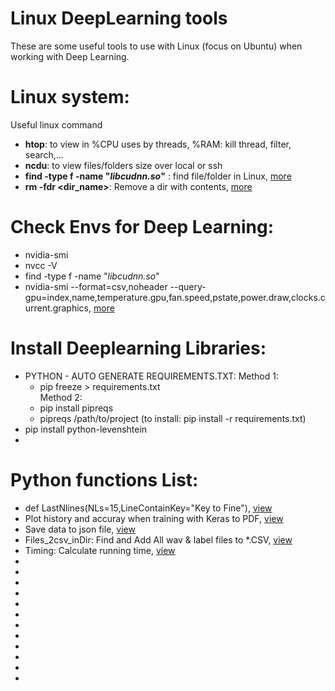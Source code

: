 # Linux DeepLearning tools
These are some useful tools to use with Linux (focus on Ubuntu) when working with Deep Learning.

# Linux system:
Useful linux command
  - __htop__: to view in %CPU uses by threads, %RAM: kill thread, filter, search,...
  - __ncdu__: to view files/folders size over local or ssh
  - __find -type f -name "*libcudnn.so*"__ : find file/folder in Linux, [more](https://github.com/holianh/Linux_DeepLearning_tools/blob/master/ubuntu_commands.sh#L14)
  - __rm -fdr <dir_name>__: Remove a dir with contents, [more](https://github.com/holianh/Linux_DeepLearning_tools/blob/master/ubuntu_commands.sh#L2)
  
# Check Envs for Deep Learning:
  - nvidia-smi
  - nvcc -V
  - find -type f -name "*libcudnn.so*"
  - nvidia-smi --format=csv,noheader --query-gpu=index,name,temperature.gpu,fan.speed,pstate,power.draw,clocks.current.graphics, [more](https://github.com/holianh/Linux_DeepLearning_tools/blob/master/ubuntu_commands.sh#L6)

  # Install Deeplearning Libraries:
  - PYTHON - AUTO GENERATE REQUIREMENTS.TXT:
    Method 1:
      * pip freeze > requirements.txt   
    Method 2:
      * pip install pipreqs
      * pipreqs /path/to/project
    (to install: pip install -r requirements.txt)      
  - pip install python-levenshtein
  - 
  
  # Python functions List:
   - def LastNlines\(NLs=15,LineContainKey="Key to Fine"\), [view](https://github.com/holianh/Linux_DeepLearning_tools/blob/master/python_funcs_codes.py#L7)
   -  Plot history and accuray when training with Keras to PDF, [view](https://github.com/holianh/Linux_DeepLearning_tools/blob/master/python_funcs_codes.py#L38)
   - Save data to json file, [view](https://github.com/holianh/Linux_DeepLearning_tools/blob/master/python_funcs_codes.py#L113) 
   - Files_2csv_inDir: Find and Add All wav & label files to *.CSV, [view](https://github.com/holianh/Linux_DeepLearning_tools/blob/master/python_funcs_codes.py#L130)
   - Timing: Calculate running time, [view](https://github.com/holianh/Linux_DeepLearning_tools/blob/master/python_funcs_codes.py#L174) 
   - []()
   - []() 
   - []()
   - []() 
   - []()
   - []() 
   - []()
   - []() 
   - []()
   - []() 
   - []()
   - []() 
   
   
   
   
   
   
   
   
   
   
   
